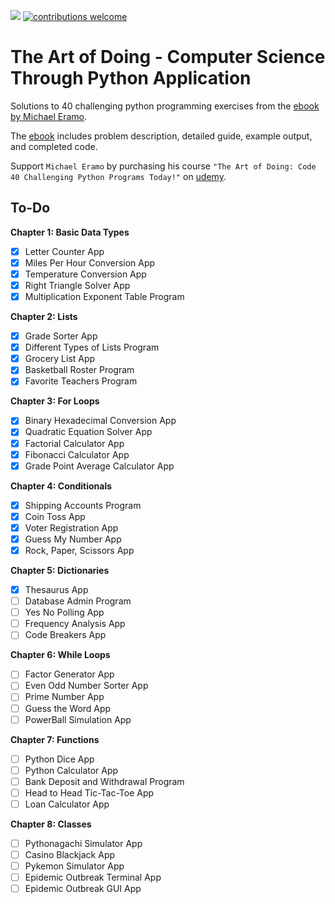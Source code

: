 ![](https://img.shields.io/badge/Python-FFC331?style=flat&logo=python)
[![contributions welcome](https://img.shields.io/badge/contributions-welcome-brightgreen.svg?style=flat)](https://github.com/sourhub226/art-of-doing-python/issues)

# The Art of Doing - Computer Science Through Python Application

Solutions to 40 challenging python programming exercises from the [ebook by Michael Eramo](https://github.com/sourhub226/art-of-doing-python/files/6676961/The_Art_of_Doing_Ebook.pdf).

The [ebook](https://github.com/sourhub226/art-of-doing-python/files/6676961/The_Art_of_Doing_Ebook.pdf) includes problem description, detailed guide, example output, and completed code.

Support `Michael Eramo` by purchasing his course `"The Art of Doing: Code 40 Challenging Python Programs Today!"` on [udemy](https://www.udemy.com/course/the-art-of-doing/).

## To-Do

**Chapter 1: Basic Data Types**

-   [x] Letter Counter App
-   [x] Miles Per Hour Conversion App
-   [x] Temperature Conversion App
-   [x] Right Triangle Solver App
-   [x] Multiplication Exponent Table Program

**Chapter 2: Lists**

-   [x] Grade Sorter App
-   [x] Different Types of Lists Program
-   [x] Grocery List App
-   [x] Basketball Roster Program
-   [x] Favorite Teachers Program

**Chapter 3: For Loops**

-   [x] Binary Hexadecimal Conversion App
-   [x] Quadratic Equation Solver App
-   [x] Factorial Calculator App
-   [x] Fibonacci Calculator App
-   [x] Grade Point Average Calculator App

**Chapter 4: Conditionals**

-   [x] Shipping Accounts Program
-   [x] Coin Toss App
-   [x] Voter Registration App
-   [x] Guess My Number App
-   [x] Rock, Paper, Scissors App

**Chapter 5: Dictionaries**

-   [x] Thesaurus App
-   [ ] Database Admin Program
-   [ ] Yes No Polling App
-   [ ] Frequency Analysis App
-   [ ] Code Breakers App

**Chapter 6: While Loops**

-   [ ] Factor Generator App
-   [ ] Even Odd Number Sorter App
-   [ ] Prime Number App
-   [ ] Guess the Word App
-   [ ] PowerBall Simulation App

**Chapter 7: Functions**

-   [ ] Python Dice App
-   [ ] Python Calculator App
-   [ ] Bank Deposit and Withdrawal Program
-   [ ] Head to Head Tic-Tac-Toe App
-   [ ] Loan Calculator App

**Chapter 8: Classes**

-   [ ] Pythonagachi Simulator App
-   [ ] Casino Blackjack App
-   [ ] Pykemon Simulator App
-   [ ] Epidemic Outbreak Terminal App
-   [ ] Epidemic Outbreak GUI App
